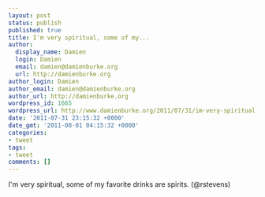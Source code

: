 ```yaml
---
layout: post
status: publish
published: true
title: I'm very spiritual, some of my...
author:
  display_name: Damien
  login: Damien
  email: damien@damienburke.org
  url: http://damienburke.org
author_login: Damien
author_email: damien@damienburke.org
author_url: http://damienburke.org
wordpress_id: 1665
wordpress_url: http://www.damienburke.org/2011/07/31/im-very-spiritual-some-of-my/
date: '2011-07-31 23:15:32 +0000'
date_gmt: '2011-08-01 04:15:32 +0000'
categories:
- tweet
tags:
- tweet
comments: []
---
```

<p>I'm very spiritual, some of my favorite drinks are spirits. (@rstevens)</p>
